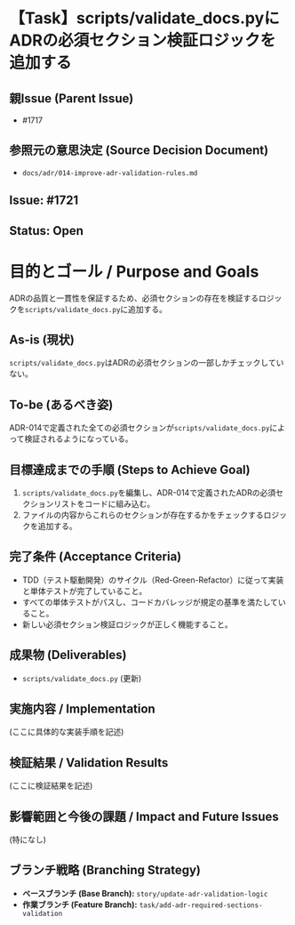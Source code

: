# 【Task】scripts/validate_docs.pyにADRの必須セクション検証ロジックを追加する

## 親Issue (Parent Issue)
- #1717

## 参照元の意思決定 (Source Decision Document)
- `docs/adr/014-improve-adr-validation-rules.md`

## Issue: #1721
## Status: Open

# 目的とゴール / Purpose and Goals
ADRの品質と一貫性を保証するため、必須セクションの存在を検証するロジックを`scripts/validate_docs.py`に追加する。

## As-is (現状)
`scripts/validate_docs.py`はADRの必須セクションの一部しかチェックしていない。

## To-be (あるべき姿)
ADR-014で定義された全ての必須セクションが`scripts/validate_docs.py`によって検証されるようになっている。

## 目標達成までの手順 (Steps to Achieve Goal)
1. `scripts/validate_docs.py`を編集し、ADR-014で定義されたADRの必須セクションリストをコードに組み込む。
2. ファイルの内容からこれらのセクションが存在するかをチェックするロジックを追加する。

## 完了条件 (Acceptance Criteria)
- TDD（テスト駆動開発）のサイクル（Red-Green-Refactor）に従って実装と単体テストが完了していること。
- すべての単体テストがパスし、コードカバレッジが規定の基準を満たしていること。
- 新しい必須セクション検証ロジックが正しく機能すること。

## 成果物 (Deliverables)
- `scripts/validate_docs.py` (更新)

## 実施内容 / Implementation
(ここに具体的な実装手順を記述)

## 検証結果 / Validation Results
(ここに検証結果を記述)

## 影響範囲と今後の課題 / Impact and Future Issues
(特になし)

## ブランチ戦略 (Branching Strategy)
- **ベースブランチ (Base Branch):** `story/update-adr-validation-logic`
- **作業ブランチ (Feature Branch):** `task/add-adr-required-sections-validation`
